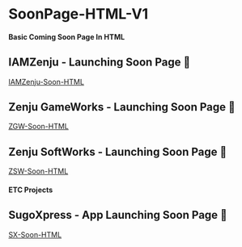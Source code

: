 # SoonPage-HTML-V1
#### Basic Coming Soon Page In HTML

## IAMZenju - Launching Soon Page 🚀
[IAMZenju-Soon-HTML](https://iamzenju.github.io/SoonPage-HTML-V1/IAMZenju-Soon-HTML/)

## Zenju GameWorks - Launching Soon Page 🚀
[ZGW-Soon-HTML](https://iamzenju.github.io/SoonPage-HTML-V1/ZGW-Soon-HTML/)

## Zenju SoftWorks - Launching Soon Page 🚀
[ZSW-Soon-HTML](https://iamzenju.github.io/SoonPage-HTML-V1/ZSW-Soon-HTML/)

#### ETC Projects
## SugoXpress - App Launching Soon Page 🚀
[SX-Soon-HTML](https://iamzenju.github.io/SoonPage-HTML-V1/SX-Soon-HTML/)
